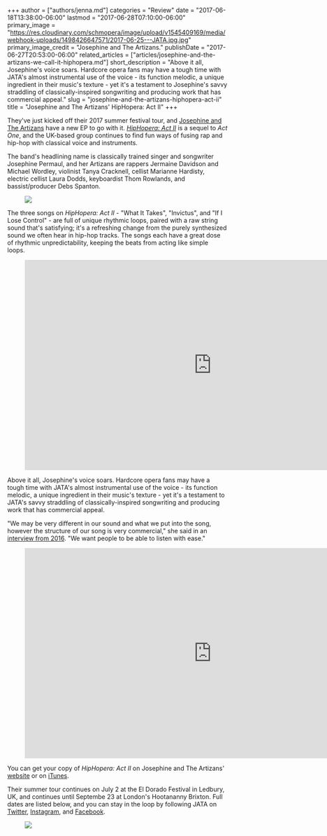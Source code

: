 +++
author = ["authors/jenna.md"]
categories = "Review"
date = "2017-06-18T13:38:00-06:00"
lastmod = "2017-06-28T07:10:00-06:00"
primary_image = "https://res.cloudinary.com/schmopera/image/upload/v1545409169/media/webhook-uploads/1498426647571/2017-06-25---JATA.jpg.jpg"
primary_image_credit = "Josephine and The Artizans."
publishDate = "2017-06-27T20:53:00-06:00"
related_articles = ["articles/josephine-and-the-artizans-we-call-it-hiphopera.md"]
short_description = "Above it all, Josephine&#039;s voice soars. Hardcore opera fans may have a tough time with JATA&#039;s almost instrumental use of the voice - its function melodic, a unique ingredient in their music&#039;s texture - yet it&#039;s a testament to Josephine&#039;s savvy straddling of classically-inspired songwriting and producing work that has commercial appeal."
slug = "josephine-and-the-artizans-hiphopera-act-ii"
title = "Josephine and The Artizans&#039; HipHopera: Act II"
+++

They've just kicked off their 2017 summer festival tour, and [Josephine and The Artizans](/josephine-and-the-artizans-we-call-it-hip-hopera/) have a new EP to go with it. [*HipHopera: Act II*](http://www.josephineandtheartizans.com/music) is a sequel to *Act One*, and the UK-based group continues to find fun ways of fusing rap and hip-hop with classical voice and instruments. 

The band's headlining name is classically trained singer and songwriter Josephine Permaul, and her Artizans are rappers Jermaine Davidson and Michael Wordley, violinist Tanya Cracknell, cellist Marianne Hardisty, electric cellist Laura Dodds, keyboardist Thom Rowlands, and bassist/producer Debs Spanton.

<figure data-type="image">

![](https://res.cloudinary.com/schmopera/image/upload/v1545409169/media/webhook-uploads/1498426676665/2017-06-25---EP-Artwork.jpg.jpg)
</figure>

The three songs on *HipHopera: Act II* - "What It Takes", "Invictus", and "If I Lose Control" - are full of unique rhythmic loops, paired with a raw string sound that's satisfying; it's a refreshing change from the purely synthesized sound we often hear in hip-hop tracks. The songs each have a great dose of rhythmic unpredictability, keeping the beats from acting like simple loops. 

<figure data-type="video">
<iframe width="854" height="480" src="https://www.youtube.com/embed/VVxQSgtBEhg" frameborder="0" allowfullscreen></iframe>
</figure>

Above it all, Josephine's voice soars. Hardcore opera fans may have a tough time with JATA's almost instrumental use of the voice - its function melodic, a unique ingredient in their music's texture - yet it's a testament to JATA's savvy straddling of classically-inspired songwriting and producing work that has commercial appeal.

"We may be very different in our sound and what we put into the song, however the structure of our song is very commercial," she said in an [interview from 2016](http://www.schmopera.com/josephine-and-the-artizans-we-call-it-hip-hopera/). "We want people to be able to listen with ease."

<figure data-type="video">
<iframe width="854" height="480" src="https://www.youtube.com/embed/iiTTlsClspc" frameborder="0" allowfullscreen></iframe>
</figure>

You can get your copy of *HipHopera: Act II* on Josephine and The Artizans' [website](http://www.josephineandtheartizans.com/music) or on [iTunes](https://itunes.apple.com/ca/album/hiphopera-act-ii-single/id1239359866?app=music&ign-mpt=uo%3D4).

Their summer tour continues on July 2 at the El Dorado Festival in Ledbury, UK, and continues until Septembe 23 at London's Hootananny Brixton. Full dates are listed below, and you can stay in the loop by following JATA on [Twitter](https://twitter.com/Josephine_live), [Instagram](https://www.instagram.com/josephineandtheartizans/), and [Facebook](https://www.facebook.com/josephineandtheartizans).

<figure data-type="image">

![](https://res.cloudinary.com/schmopera/image/upload/v1545409169/media/webhook-uploads/1498652492362/2016-06-28---Tour-Dates.jpg.jpg)</figure>

